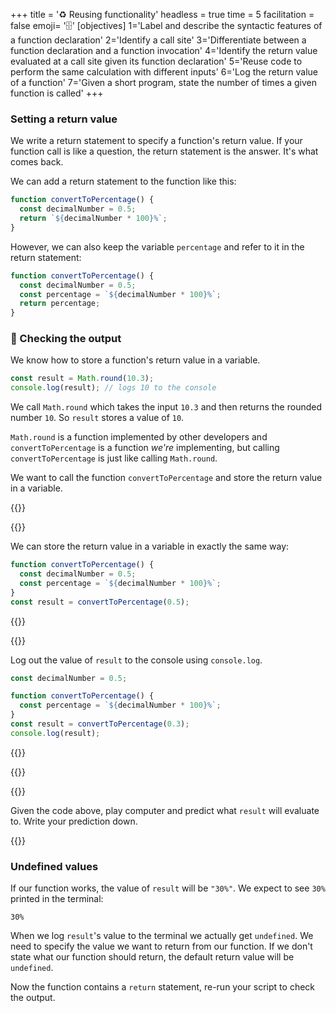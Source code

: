 +++
title = '♻️ Reusing functionality'
headless = true
time = 5
facilitation = false
emoji= '🗄️'
[objectives]
    1='Label and describe the syntactic features of a function declaration'
    2='Identify a call site'
    3='Differentiate between a function declaration and a function invocation'
    4='Identify the return value evaluated at a call site given its function declaration'
    5='Reuse code to perform the same calculation with different inputs'
    6='Log the return value of a function'
    7='Given a short program, state the number of times a given function is called'
+++

### Setting a return value

We write a return statement to specify a function's return value. If your function call is like a question, the return statement is the answer. It's what comes back.

We can add a return statement to the function like this:

```js {linenos=table,hl_lines=["3"],linenostart=1}
function convertToPercentage() {
  const decimalNumber = 0.5;
  return `${decimalNumber * 100}%`;
}
```

However, we can also keep the variable `percentage` and refer to it in the return statement:

```js {linenos=table,hl_lines=["4"],linenostart=1}
function convertToPercentage() {
  const decimalNumber = 0.5;
  const percentage = `${decimalNumber * 100}%`;
  return percentage;
}
```

### 🔎 Checking the output

We know how to store a function's return value in a variable.

```js
const result = Math.round(10.3);
console.log(result); // logs 10 to the console
```

We call `Math.round` which takes the input `10.3` and then returns the rounded number `10`. So `result` stores a value of `10`.

`Math.round` is a function implemented by other developers and `convertToPercentage` is a function _we're_ implementing, but calling `convertToPercentage` is just like calling `Math.round`.

We want to call the function `convertToPercentage` and store the return value in a variable.

{{<tabs name="checking output">}}

{{<tab name="Store the return value">}}

We can store the return value in a variable in exactly the same way:

```js {linenos=table,hl_lines=["5"],linenostart=1}
function convertToPercentage() {
  const decimalNumber = 0.5;
  const percentage = `${decimalNumber * 100}%`;
}
const result = convertToPercentage(0.5);
```

{{</tab>}}

{{<tab name="Log the return value">}}

Log out the value of `result` to the console using `console.log`.

```js {linenos=table,hl_lines=["6"],linenostart=1}
const decimalNumber = 0.5;

function convertToPercentage() {
  const percentage = `${decimalNumber * 100}%`;
}
const result = convertToPercentage(0.3);
console.log(result);
```

{{</tab>}}

{{</tabs>}}

{{<note type="question" title="Predict">}}

Given the code above, play computer and predict what `result` will evaluate to. Write your prediction down.

{{</note>}}

### Undefined values

If our function works, the value of `result` will be `"30%"`. We expect to see `30%` printed in the terminal:

```
30%
```

When we log `result`'s value to the terminal we actually get `undefined`. We need to specify the value we want to return from our function. If we don't state what our function should return, the default return value will be `undefined`.

Now the function contains a `return` statement, re-run your script to check the output.
